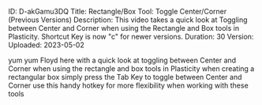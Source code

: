 ID: D-akGamu3DQ
Title: Rectangle/Box Tool: Toggle Center/Corner (Previous Versions)
Description: This video takes a quick look at Toggling between Center and Corner when using the Rectangle and Box tools in Plasticity. Shortcut Key is now "c" for newer versions.
Duration: 30
Version: 
Uploaded: 2023-05-02

yum yum Floyd here with a quick look at
toggling between Center and Corner when
using the rectangle and box tools in Plasticity
when creating a rectangular
box simply press the Tab Key
to toggle between Center and Corner use
this handy hotkey for more flexibility
when working with these tools